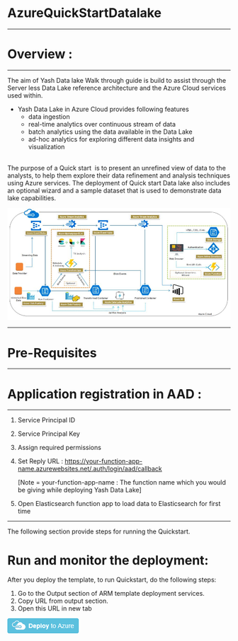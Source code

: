 # AzureQuickStartDatalake

--------------------------------------------------------------------------
# Overview :
--------------------------------------------------------------------------
The aim of Yash Data lake Walk through guide is build to assist  through the Server less Data Lake reference architecture and the Azure Cloud services used within. 
- Yash Data Lake in Azure Cloud provides following features
	* data ingestion
	* real-time analytics over continuous stream of data
	* batch analytics using the data available in the Data Lake
	* ad-hoc analytics for exploring different data insights and visualization 
<br />
The purpose of a Quick start  is to present an unrefined view of data to the analysts, to help them explore their data refinement and analysis techniques using Azure services.
The deployment  of Quick start Data lake also includes an optional wizard and a sample dataset that is used  to demonstrate data lake capabilities.

![alt text](https://raw.githubusercontent.com/KuldeepShikhare/AzureQuickStartDatalake/sandbox/scripts/images/Step_1_Get_Started.JPG)

--------------------------------------------------------------------------
# Pre-Requisites
--------------------------------------------------------------------------
# Application registration in AAD :
--------------------------------------------------------------------------
1. Service Principal ID
2. Service Principal Key
3. Assign required permissions
4. Set Reply URL :
	https://your-function-app-name.azurewebsites.net/.auth/login/aad/callback
	
	[Note = your-function-app-name : The function name which you would be giving while deploying Yash Data Lake]
	
5. Open Elasticsearch function app to load data to Elasticsearch for first time
	
--------------------------------------------------------------------------
The following section provide steps for running the Quickstart.
# Run and monitor the deployment:
After you deploy the template, to run Quickstart, do the following steps:
1. Go to the Output section of ARM template deployment services.
2. Copy URL from output section.
3. Open this URL in new tab

<a href="https://portal.azure.com/#create/Microsoft.Template/uri/https%3A%2F%2Fraw.githubusercontent.com%2FKuldeepShikhare%2FAzureQuickStartDatalake%2Fsandbox%2FazureDeploy.json" target="_blank">
<img src="https://raw.githubusercontent.com/Azure/azure-quickstart-templates/master/1-CONTRIBUTION-GUIDE/images/deploytoazure.png"/>
</a>
